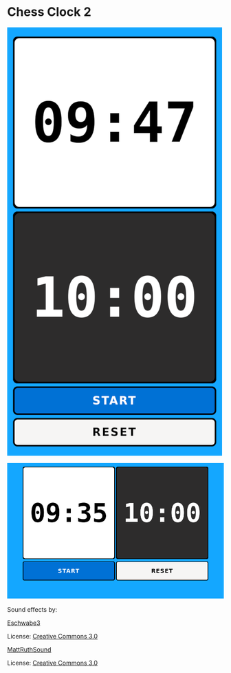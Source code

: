 # Chess Clock 2

![screenshot1](images/screenshot1.png)

![screenshot2](images/screenshot2.png)


Sound effects by:

[Eschwabe3](https://freesound.org/people/Eschwabe3/)

License: [Creative Commons 3.0](https://creativecommons.org/licenses/by/3.0/)


[MattRuthSound](https://freesound.org/people/MattRuthSound/sounds/561660/)

License: [Creative Commons 3.0](https://creativecommons.org/licenses/by/3.0/)
